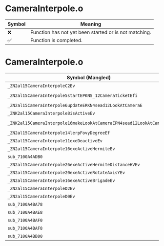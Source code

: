 # CameraInterpole.o
| Symbol | Meaning 
| ------------- | ------------- 
| :x: | Function has not yet been started or is not matching. 
| :white_check_mark: | Function is completed. 


# CameraInterpole.o
| Symbol (Mangled) | Symbol (Demangled) | Decompiled? |
| ------------- |  ------------- | ------------- |
| `_ZN2al15CameraInterpoleC2Ev` | `al::CameraInterpole::CameraInterpole(void)` | :white_check_mark: |
| `_ZN2al15CameraInterpole5startEPKNS_12CameraTicketEfi` | `al::CameraInterpole::start(al::CameraTicket const*,float,int)` | :white_check_mark: |
| `_ZN2al15CameraInterpole6updateERKN4sead12LookAtCameraE` | `al::CameraInterpole::update(sead::LookAtCamera const&)` | :white_check_mark: |
| `_ZNK2al15CameraInterpole8isActiveEv` | `al::CameraInterpole::isActive(void)const` | :white_check_mark: |
| `_ZNK2al15CameraInterpole16makeLookAtCameraEPN4sead12LookAtCameraE` | `al::CameraInterpole::makeLookAtCamera(sead::LookAtCamera *)const` | :white_check_mark: |
| `_ZN2al15CameraInterpole14lerpFovyDegreeEf` | `al::CameraInterpole::lerpFovyDegree(float)` | :white_check_mark: |
| `_ZN2al15CameraInterpole11exeDeactiveEv` | `al::CameraInterpole::exeDeactive(void)` | :white_check_mark: |
| `_ZN2al15CameraInterpole16exeActiveHermiteEv` | `al::CameraInterpole::exeActiveHermite(void)` | :white_check_mark: |
| `sub_7100A4ADB0` | `` | :white_check_mark: |
| `_ZN2al15CameraInterpole26exeActiveHermiteDistanceHVEv` | `al::CameraInterpole::exeActiveHermiteDistanceHV(void)` | :white_check_mark: |
| `_ZN2al15CameraInterpole20exeActiveRotateAxisYEv` | `al::CameraInterpole::exeActiveRotateAxisY(void)` | :white_check_mark: |
| `_ZN2al15CameraInterpole16exeActiveBrigadeEv` | `al::CameraInterpole::exeActiveBrigade(void)` | :white_check_mark: |
| `_ZN2al15CameraInterpoleD2Ev` | `al::CameraInterpole::~CameraInterpole()` | :white_check_mark: |
| `_ZN2al15CameraInterpoleD0Ev` | `al::CameraInterpole::~CameraInterpole()` | :white_check_mark: |
| `sub_7100A4BA78` | `` | :white_check_mark: |
| `sub_7100A4BAE8` | `` | :white_check_mark: |
| `sub_7100A4BAF0` | `` | :white_check_mark: |
| `sub_7100A4BAF8` | `` | :white_check_mark: |
| `sub_7100A4BB00` | `` | :white_check_mark: |

